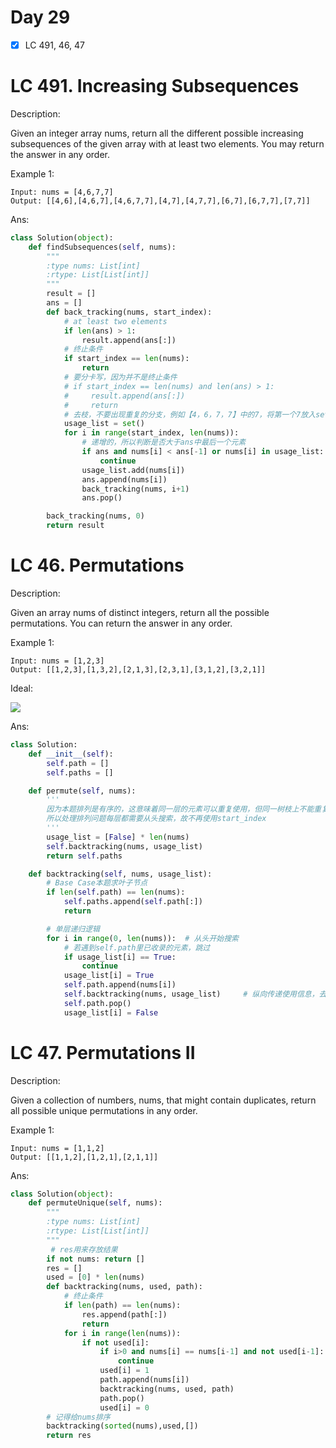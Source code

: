 # Day 29

- [x] LC 491, 46, 47

# LC 491. Increasing Subsequences

Description:

Given an integer array nums, return all the different possible increasing subsequences of the given array with at least two elements. You may return the answer in any order.

Example 1:

```
Input: nums = [4,6,7,7]
Output: [[4,6],[4,6,7],[4,6,7,7],[4,7],[4,7,7],[6,7],[6,7,7],[7,7]]
```

Ans:
```py
class Solution(object):
    def findSubsequences(self, nums):
        """
        :type nums: List[int]
        :rtype: List[List[int]]
        """
        result = []
        ans = []
        def back_tracking(nums, start_index):
            # at least two elements
            if len(ans) > 1:
                result.append(ans[:])
            # 终止条件
            if start_index == len(nums):
                return
            # 要分卡写，因为并不是终止条件
            # if start_index == len(nums) and len(ans) > 1:
            #     result.append(ans[:])
            #     return
            # 去枝，不要出现重复的分支，例如【4，6，7，7】中的7，将第一个7放入set，后面再出现7就不会重复了 
            usage_list = set()
            for i in range(start_index, len(nums)):
                # 递增的，所以判断是否大于ans中最后一个元素
                if ans and nums[i] < ans[-1] or nums[i] in usage_list: 
                    continue
                usage_list.add(nums[i])
                ans.append(nums[i])
                back_tracking(nums, i+1)
                ans.pop()

        back_tracking(nums, 0)
        return result
```

# LC 46. Permutations

Description:

Given an array nums of distinct integers, return all the possible permutations. You can return the answer in any order.

Example 1:

```
Input: nums = [1,2,3]
Output: [[1,2,3],[1,3,2],[2,1,3],[2,3,1],[3,1,2],[3,2,1]]
```

Ideal:

<img src = "https://code-thinking-1253855093.file.myqcloud.com/pics/20211027181706.png">


Ans:
```py   
class Solution:
    def __init__(self):
        self.path = []
        self.paths = []

    def permute(self, nums):
        '''
        因为本题排列是有序的，这意味着同一层的元素可以重复使用，但同一树枝上不能重复使用(usage_list)
        所以处理排列问题每层都需要从头搜索，故不再使用start_index
        '''
        usage_list = [False] * len(nums)
        self.backtracking(nums, usage_list)
        return self.paths

    def backtracking(self, nums, usage_list):
        # Base Case本题求叶子节点
        if len(self.path) == len(nums):
            self.paths.append(self.path[:])
            return

        # 单层递归逻辑
        for i in range(0, len(nums)):  # 从头开始搜索
            # 若遇到self.path里已收录的元素，跳过
            if usage_list[i] == True:
                continue
            usage_list[i] = True
            self.path.append(nums[i])
            self.backtracking(nums, usage_list)     # 纵向传递使用信息，去重
            self.path.pop()
            usage_list[i] = False
```

# LC 47. Permutations II

Description:

Given a collection of numbers, nums, that might contain duplicates, return all possible unique permutations in any order.

Example 1:

```
Input: nums = [1,1,2]
Output: [[1,1,2],[1,2,1],[2,1,1]]
```

Ans:
```py
class Solution(object):
    def permuteUnique(self, nums):
        """
        :type nums: List[int]
        :rtype: List[List[int]]
        """
         # res用来存放结果
        if not nums: return []
        res = []
        used = [0] * len(nums)
        def backtracking(nums, used, path):
            # 终止条件
            if len(path) == len(nums):
                res.append(path[:])
                return
            for i in range(len(nums)):
                if not used[i]:
                    if i>0 and nums[i] == nums[i-1] and not used[i-1]:
                        continue
                    used[i] = 1
                    path.append(nums[i])
                    backtracking(nums, used, path)
                    path.pop()
                    used[i] = 0
        # 记得给nums排序
        backtracking(sorted(nums),used,[])
        return res
```